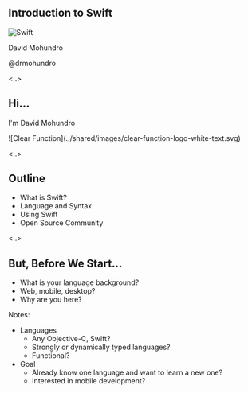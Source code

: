 ## Introduction to Swift

![Swift](https://user-images.githubusercontent.com/43072/39091088-ba39497c-45b2-11e8-9910-55ddfdbe9108.png) <!-- .element class="img-no-border" style="width: 40%" -->

David Mohundro

@drmohundro

<..>

## Hi...

I'm David Mohundro

<div>
	![Clear Function](../shared/images/clear-function-logo-white-text.svg) <!-- .element: style="border: none; width: 280px; background-color: rgba(0,0,0,0); box-shadow: none" -->
</div>

<..>

## Outline

* What is Swift?
* Language and Syntax
* Using Swift
* Open Source Community

<..>

## But, Before We Start...

* What is your language background?
* Web, mobile, desktop?
* Why are you here?

Notes:

* Languages
  * Any Objective-C, Swift?
  * Strongly or dynamically typed languages?
  * Functional?
* Goal
  * Already know one language and want to learn a new one?
  * Interested in mobile development?
